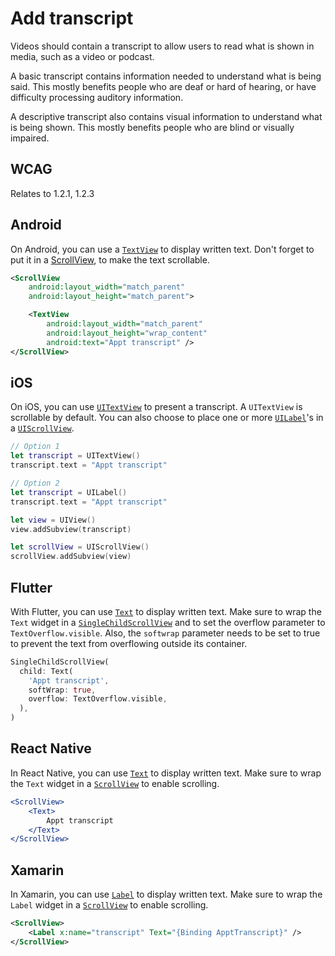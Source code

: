 # Add transcript

Videos should contain a transcript to allow users to read what is shown in media, such as a video or podcast.

A basic transcript contains information needed to understand what is being said. This mostly benefits people who are deaf or hard of hearing, or have difficulty processing auditory information.

A descriptive transcript also contains visual information to understand what is being shown. This mostly benefits people who are blind or visually impaired.

## WCAG

Relates to 1.2.1, 1.2.3

## Android

On Android, you can use a [`TextView`](https://developer.android.com/reference/android/widget/TextView) to display written text. Don't forget to put it in a [ScrollView](https://developer.android.com/reference/android/widget/ScrollView), to make the text scrollable.

```xml
<ScrollView
    android:layout_width="match_parent"
    android:layout_height="match_parent">

    <TextView
        android:layout_width="match_parent"
        android:layout_height="wrap_content"
        android:text="Appt transcript" />
</ScrollView>
```

## iOS

On iOS, you can use [`UITextView`](https://developer.apple.com/documentation/uikit/uitextview) to present a transcript. A `UITextView` is scrollable by default. You can also choose to place one or more [`UILabel`](https://developer.apple.com/documentation/uikit/uilabel)'s in a [`UIScrollView`](https://developer.apple.com/documentation/uikit/uiscrollview).

```swift
// Option 1
let transcript = UITextView()
transcript.text = "Appt transcript"

// Option 2
let transcript = UILabel()
transcript.text = "Appt transcript"

let view = UIView()
view.addSubview(transcript)

let scrollView = UIScrollView()
scrollView.addSubview(view)
```

## Flutter

With Flutter, you can use [`Text`](https://api.flutter.dev/flutter/widgets/Text-class.html) to display written text. Make sure to wrap the `Text` widget in a [`SingleChildScrollView`](https://api.flutter.dev/flutter/widgets/SingleChildScrollView-class.html) and to set the overflow parameter to `TextOverflow.visible`. Also, the `softwrap` parameter needs to be set to true to prevent the text from overflowing outside its container.

```dart
SingleChildScrollView(
  child: Text(
    'Appt transcript',
    softWrap: true,
    overflow: TextOverflow.visible,
  ),
)
```

## React Native

In React Native, you can use [`Text`](https://reactnative.dev/docs/text) to display written text. Make sure to wrap the `Text` widget in a [`ScrollView`](https://reactnative.dev/docs/scrollview) to enable scrolling.

```jsx
<ScrollView>
    <Text>
        Appt transcript
    </Text>
</ScrollView>
```

## Xamarin

In Xamarin, you can use [`Label`](https://docs.microsoft.com/en-us/dotnet/api/xamarin.forms.label?view=xamarin-forms) to display written text. Make sure to wrap the `Label` widget in a [`ScrollView`](https://docs.microsoft.com/en-us/dotnet/api/xamarin.forms.scrollview?view=xamarin-forms) to enable scrolling.

```xml
<ScrollView>
    <Label x:name="transcript" Text="{Binding ApptTranscript}" />
</ScrollView>
```
